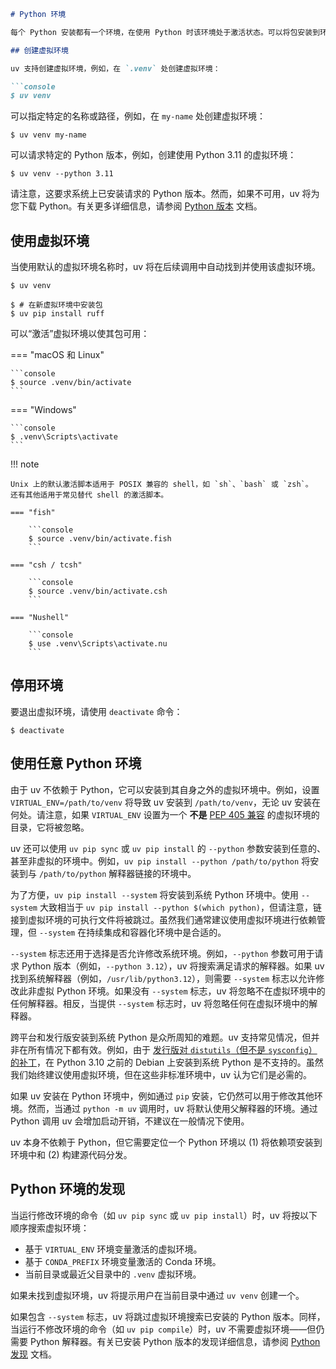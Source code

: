 ```md docs/pip/environments.md (1-152)
# Python 环境

每个 Python 安装都有一个环境，在使用 Python 时该环境处于激活状态。可以将包安装到环境中，以便在 Python 脚本中使用它们的模块。通常，最佳实践是不修改 Python 安装的环境。这对于操作系统自带的 Python 安装尤为重要，因为它们通常自己管理包。虚拟环境是一种轻量级的方式，用于将包与 Python 安装的环境隔离开来。与 `pip` 不同，uv 默认要求使用虚拟环境。

## 创建虚拟环境

uv 支持创建虚拟环境，例如，在 `.venv` 处创建虚拟环境：

```console
$ uv venv
```

可以指定特定的名称或路径，例如，在 `my-name` 处创建虚拟环境：

```console
$ uv venv my-name
```

可以请求特定的 Python 版本，例如，创建使用 Python 3.11 的虚拟环境：

```console
$ uv venv --python 3.11
```

请注意，这要求系统上已安装请求的 Python 版本。然而，如果不可用，uv 将为您下载 Python。有关更多详细信息，请参阅 [Python 版本](../concepts/python-versions.md) 文档。

## 使用虚拟环境

当使用默认的虚拟环境名称时，uv 将在后续调用中自动找到并使用该虚拟环境。

```console
$ uv venv

$ # 在新虚拟环境中安装包
$ uv pip install ruff
```

可以“激活”虚拟环境以使其包可用：

=== "macOS 和 Linux"

    ```console
    $ source .venv/bin/activate
    ```

=== "Windows"

    ```console
    $ .venv\Scripts\activate
    ```

!!! note

    Unix 上的默认激活脚本适用于 POSIX 兼容的 shell，如 `sh`、`bash` 或 `zsh`。
    还有其他适用于常见替代 shell 的激活脚本。

    === "fish"

        ```console
        $ source .venv/bin/activate.fish
        ```

    === "csh / tcsh"

        ```console
        $ source .venv/bin/activate.csh
        ```

    === "Nushell"

        ```console
        $ use .venv\Scripts\activate.nu
        ```

## 停用环境

要退出虚拟环境，请使用 `deactivate` 命令：

```console
$ deactivate
```

## 使用任意 Python 环境

由于 uv 不依赖于 Python，它可以安装到其自身之外的虚拟环境中。例如，设置 `VIRTUAL_ENV=/path/to/venv` 将导致 uv 安装到 `/path/to/venv`，无论 uv 安装在何处。请注意，如果 `VIRTUAL_ENV` 设置为一个 **不是** [PEP 405 兼容](https://peps.python.org/pep-0405/#specification) 的虚拟环境的目录，它将被忽略。

uv 还可以使用 `uv pip sync` 或 `uv pip install` 的 `--python` 参数安装到任意的、甚至非虚拟的环境中。例如，`uv pip install --python /path/to/python` 将安装到与 `/path/to/python` 解释器链接的环境中。

为了方便，`uv pip install --system` 将安装到系统 Python 环境中。使用 `--system` 大致相当于 `uv pip install --python $(which python)`，但请注意，链接到虚拟环境的可执行文件将被跳过。虽然我们通常建议使用虚拟环境进行依赖管理，但 `--system` 在持续集成和容器化环境中是合适的。

`--system` 标志还用于选择是否允许修改系统环境。例如，`--python` 参数可用于请求 Python 版本（例如，`--python 3.12`），uv 将搜索满足请求的解释器。如果 uv 找到系统解释器（例如，`/usr/lib/python3.12`），则需要 `--system` 标志以允许修改此非虚拟 Python 环境。如果没有 `--system` 标志，uv 将忽略不在虚拟环境中的任何解释器。相反，当提供 `--system` 标志时，uv 将忽略任何在虚拟环境中的解释器。

跨平台和发行版安装到系统 Python 是众所周知的难题。uv 支持常见情况，但并非在所有情况下都有效。例如，由于 [发行版对 `distutils`（但不是 `sysconfig`）的补丁](https://ffy00.github.io/blog/02-python-debian-and-the-install-locations/)，在 Python 3.10 之前的 Debian 上安装到系统 Python 是不支持的。虽然我们始终建议使用虚拟环境，但在这些非标准环境中，uv 认为它们是必需的。

如果 uv 安装在 Python 环境中，例如通过 `pip` 安装，它仍然可以用于修改其他环境。然而，当通过 `python -m uv` 调用时，uv 将默认使用父解释器的环境。通过 Python 调用 uv 会增加启动开销，不建议在一般情况下使用。

uv 本身不依赖于 Python，但它需要定位一个 Python 环境以 (1) 将依赖项安装到环境中和 (2) 构建源代码分发。

## Python 环境的发现

当运行修改环境的命令（如 `uv pip sync` 或 `uv pip install`）时，uv 将按以下顺序搜索虚拟环境：

- 基于 `VIRTUAL_ENV` 环境变量激活的虚拟环境。
- 基于 `CONDA_PREFIX` 环境变量激活的 Conda 环境。
- 当前目录或最近父目录中的 `.venv` 虚拟环境。

如果未找到虚拟环境，uv 将提示用户在当前目录中通过 `uv venv` 创建一个。

如果包含 `--system` 标志，uv 将跳过虚拟环境搜索已安装的 Python 版本。同样，当运行不修改环境的命令（如 `uv pip compile`）时，uv 不需要虚拟环境——但仍需要 Python 解释器。有关已安装 Python 版本的发现详细信息，请参阅 [Python 发现](../concepts/python-versions.md#discovery-of-python-versions) 文档。
```